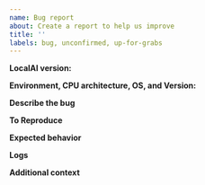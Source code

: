 ```yaml
---
name: Bug report
about: Create a report to help us improve
title: ''
labels: bug, unconfirmed, up-for-grabs
---
```


<!-- Thanks for helping us to improve LocalAI! We welcome all bug reports. Please fill out each area of the template so we can better help you. Comments like this will be hidden when you post but you can delete them if you wish. -->

**LocalAI version:**
<!-- Container Image or LocalAI tag/commit -->

**Environment, CPU architecture, OS, and Version:**
<!-- Provide the output from "uname -a", HW specs, if it's a VM  -->

**Describe the bug**
<!-- A clear and concise description of what the bug is. -->

**To Reproduce**
<!-- Steps to reproduce the behavior, including the LocalAI command used, if any -->

**Expected behavior**
<!-- A clear and concise description of what you expected to happen. -->

**Logs**
<!-- If applicable, add logs while running LocalAI in debug mode (`--debug` or `DEBUG=true`) to help explain your problem.  -->

**Additional context**
<!-- Add any other context about the problem here. -->

